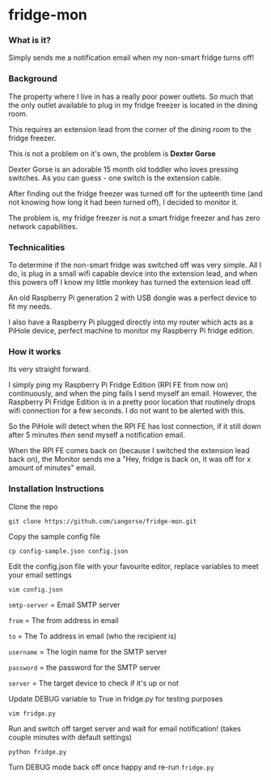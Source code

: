 # fridge-mon

### What is it?
Simply sends me a notification email when my non-smart fridge turns off!

### Background
The property where I live in has a really poor power outlets. So much that the only outlet available to plug in my fridge freezer is
located in the dining room.

This requires an extension lead from the corner of the dining room to the fridge freezer.

This is not a problem on it's own, the problem is **Dexter Gorse**

Dexter Gorse is an adorable 15 month old toddler who loves pressing switches. As you can guess - one switch is the extension cable.

After finding out the fridge freezer was turned off for the upteenth time (and not knowing how long it had been turned off), I decided to monitor it.

The problem is, my fridge freezer is not a smart fridge freezer and has zero network capabilities.

### Technicalities
To determine if the non-smart fridge was switched off was very simple. All I do, is plug in a small wifi capable device into the extension lead, and when this powers off I know my little monkey has turned the extension lead off.

An old Raspberry Pi generation 2 with USB dongle was a perfect device to fit my needs.

I also have a Raspberry Pi plugged directly into my router which acts as a PiHole device, perfect machine to monitor my Raspberry Pi fridge edition.

### How it works
Its very straight forward.

I simply ping my Raspberry Pi Fridge Edition (RPI FE from now on) continuously, and when the ping fails I send myself an email.
However, the Raspberry Pi Fridge Edition is in a pretty poor location that routinely drops wifi connection for a few seconds. I do not want to be alerted with this.

So the PiHole will detect when the RPI FE has lost connection, if it still down after 5 minutes *then* send myself a notification email.

When the RPI FE comes back on (because I switched the extension lead back on), the Monitor sends me a "Hey, fridge is back on, it was off for x amount of minutes" email.

### Installation Instructions
Clone the repo

`git clone https://github.com/iangorse/fridge-mon.git`

Copy the sample config file

`cp config-sample.json config.json`

Edit the config.json file with your favourite editor, replace variables to meet your email settings

`vim config.json`

`smtp-server` = Email SMTP server

`from` = The from address in email

`to` = The To address in email (who the recipient is)

`username` = The login name for the SMTP server

`password` = the password for the SMTP server

`server` = The target device to check if it's up or not


Update DEBUG variable to True in fridge.py for testing purposes

`vim fridge.py`


Run and switch off target server and wait for email notification! (takes couple minutes with default settings)

`python fridge.py`


Turn DEBUG mode back off once happy and re-run `fridge.py`



